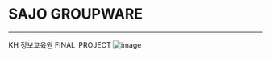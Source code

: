 # SAJO GROUPWARE
___
KH 정보교육원 FINAL_PROJECT
![image](https://user-images.githubusercontent.com/98301780/184588340-23dabf56-f201-4f56-a2d7-dbe6b964a623.png)

